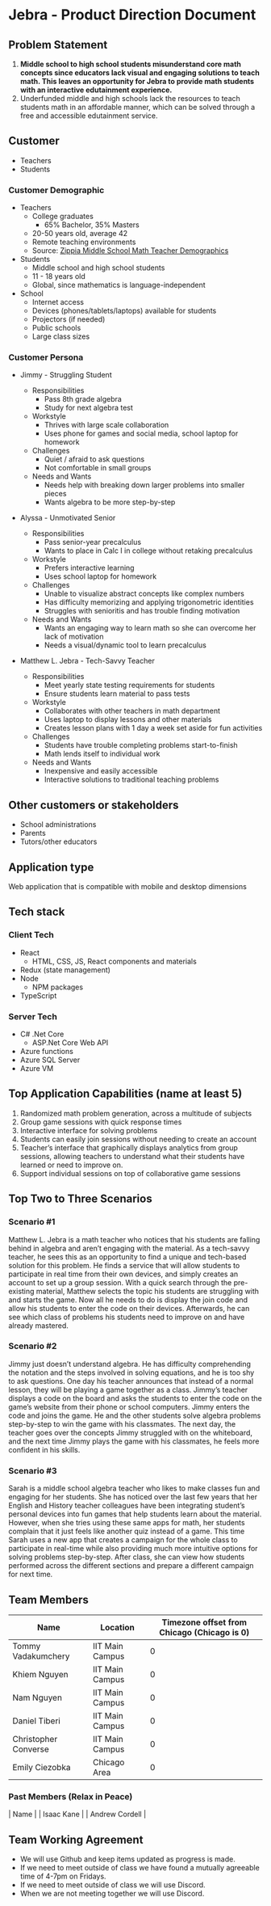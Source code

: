 # Jebra - Product Direction Document

## Problem Statement
1. **Middle school to high school students misunderstand core math concepts since educators lack visual and engaging solutions to teach math. This leaves an opportunity for Jebra to provide math students with an interactive edutainment experience.**
2. Underfunded middle and high schools lack the resources to teach students math in an affordable manner, which can be solved through a free and accessible edutainment service.

## Customer
- Teachers
- Students

### Customer Demographic
- Teachers
    - College graduates
        - 65% Bachelor, 35% Masters
    - 20-50 years old, average 42
    - Remote teaching environments
    - Source: [Zippia Middle School Math Teacher Demographics](https://www.zippia.com/middle-school-math-teacher-jobs/demographics/)
- Students
    - Middle school and high school students
    - 11 - 18 years old
    - Global, since mathematics is language-independent
- School
    - Internet access
    - Devices (phones/tablets/laptops) available for students
    - Projectors (if needed)
    - Public schools
    - Large class sizes

### Customer Persona

- Jimmy - Struggling Student
    - Responsibilities
        - Pass 8th grade algebra
        - Study for next algebra test
    - Workstyle
        - Thrives with large scale collaboration
        - Uses phone for games and social media, school laptop for homework
    - Challenges
        - Quiet / afraid to ask questions
        - Not comfortable in small groups
    - Needs and Wants
        - Needs help with breaking down larger problems into smaller pieces
        - Wants algebra to be more step-by-step

- Alyssa - Unmotivated Senior
    - Responsibilities
        - Pass senior-year precalculus
        - Wants to place in Calc I in college without retaking precalculus
    - Workstyle
        - Prefers interactive learning
        - Uses school laptop for homework
    - Challenges
        - Unable to visualize abstract concepts like complex numbers
        - Has difficulty memorizing and applying trigonometric identities
        - Struggles with senioritis and has trouble finding motivation
    - Needs and Wants
        - Wants an engaging way to learn math so she can overcome her lack of motivation
        - Needs a visual/dynamic tool to learn precalculus

- Matthew L. Jebra - Tech-Savvy Teacher
    - Responsibilities
        - Meet yearly state testing requirements for students
        - Ensure students learn material to pass tests
    - Workstyle
        - Collaborates with other teachers in math department
        - Uses laptop to display lessons and other materials
        - Creates lesson plans with 1 day a week set aside for fun activities
    - Challenges
        - Students have trouble completing problems start-to-finish
        - Math lends itself to individual work
    - Needs and Wants
        - Inexpensive and easily accessible
        - Interactive solutions to traditional teaching problems

## Other customers or stakeholders
- School administrations
- Parents
- Tutors/other educators

## Application type
Web application that is compatible with mobile and desktop dimensions

## Tech stack
### Client Tech
- React
    - HTML, CSS, JS, React components and materials
- Redux (state management)
- Node
    - NPM packages
- TypeScript
### Server Tech
- C# .Net Core
    - ASP.Net Core Web API
- Azure functions
- Azure SQL Server
- Azure VM

## Top Application Capabilities (name at least 5)
1. Randomized math problem generation, across a multitude of subjects
2. Group game sessions with quick response times
3. Interactive interface for solving problems
4. Students can easily join sessions without needing to create an account
5. Teacher’s interface that graphically displays analytics from group sessions, allowing teachers to understand what their students have learned or need to improve on.
6. Support individual sessions on top of collaborative game sessions

## Top Two to Three Scenarios

### Scenario #1
Matthew L. Jebra is a math teacher who notices that his students are falling behind in algebra and aren’t engaging with the material. As a tech-savvy teacher, he sees this as an opportunity to find a unique and tech-based solution for this problem. He finds a service that will allow students to participate in real time from their own devices, and simply creates an account to set up a group session. With a quick search through the pre-existing material, Matthew selects the topic his students are struggling with and starts the game. Now all he needs to do is display the join code and allow his students to enter the code on their devices. Afterwards, he can see which class of problems his students need to improve on and have already mastered.

### Scenario #2
Jimmy just doesn’t understand algebra. He has difficulty comprehending the notation and the steps involved in solving equations, and he is too shy to ask questions. One day his teacher announces that instead of a normal lesson, they will be playing a game together as a class. Jimmy’s teacher displays a code on the board and asks the students to enter the code on the game’s website from their phone or school computers. Jimmy enters the code and joins the game. He and the other students solve algebra problems step-by-step to win the game with his classmates. The next day, the teacher goes over the concepts Jimmy struggled with on the whiteboard, and the next time Jimmy plays the game with his classmates, he feels more confident in his skills.

### Scenario #3
Sarah is a middle school algebra teacher who likes to make classes fun and engaging for her students. She has noticed over the last few years that her English and History teacher colleagues have been integrating student’s personal devices into fun games that help students learn about the material. However, when she tries using these same apps for math, her students complain that it just feels like another quiz instead of a game. This time Sarah uses a new app that creates a campaign for the whole class to participate in real-time while also providing much more intuitive options for solving problems step-by-step. After class, she can view how students performed across the different sections and prepare a different campaign for next time.

## Team Members
| Name | Location | Timezone offset from Chicago (Chicago is 0) |
| --- | --- | --- | 
| Tommy Vadakumchery | IIT Main Campus | 0 |
| Khiem Nguyen | IIT Main Campus | 0 |
| Nam Nguyen | IIT Main Campus | 0 |
| Daniel Tiberi | IIT Main Campus | 0 |
| Christopher Converse | IIT Main Campus | 0 |
| Emily Ciezobka | Chicago Area | 0 |

### Past Members (Relax in Peace)
| Name |
| Isaac Kane |
| Andrew Cordell |

## Team Working Agreement
- We will use Github and keep items updated as progress is made.
- If we need to meet outside of class we have found a mutually agreeable time of 4-7pm on Fridays.
- If we need to meet outside of class we will use Discord.
- When we are not meeting together we will use Discord.
